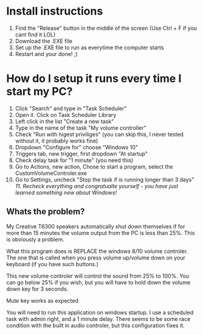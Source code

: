 # Install instructions
1. Find the "Release" button in the middle of the screen (Use Ctrl + F if you cant find it LOL)
2. Download the .EXE file
3. Set up the .EXE file to run as everytime the computer starts
4. Restart and your done! ;)

# How do I setup it runs every time I start my PC?
1. Click "Search" and type in "Task Scheduler"
2. Open it. Click on Task Scheduler Library
3. Left click in the list "Create a new  task"
4. Type in the name of the task "My volume controller"
5. Check "Run with higest priviliges" (you can skip this, I never tested without it, it probably works fine)
6. Dropdown "Configure for" choose "Windows 10"
7. Triggers tab, new trigger, first dropdown "At startup"
8. Check delay task for "1 minute" (you need this)
9. Go to Actions, new action, Chose to start a program, select the CustomVolumeControler.exe
10. Go to Settings, uncheck "Stop the task if is running longer than 3 days"
*11. Recheck everything and congratualte yourself - you have just learned something new about Windows!*

## Whats the problem?
My Creative T6300 speakers automatically shut down themselves if for more than 15 minutes the volume output from the PC is less than 25%. 
This is obviously a problem.

What this program does is REPLACE the windows 8/10 volume controler. The one that is called when you press volume up/volume down on your keyboard (if you have such buttons.)

This new volume controler will control the sound from 25% to 100%. You can go below 25% if you wish, but you will have to hold down the volume down key for 3 seconds.

Mute key works as expected

You will need to run this application on windows startup. I use a scheduled task with admin right, and a 1 minute delay. There seems to be some race condition with the built in audio controler, but this configuration fixes it.


